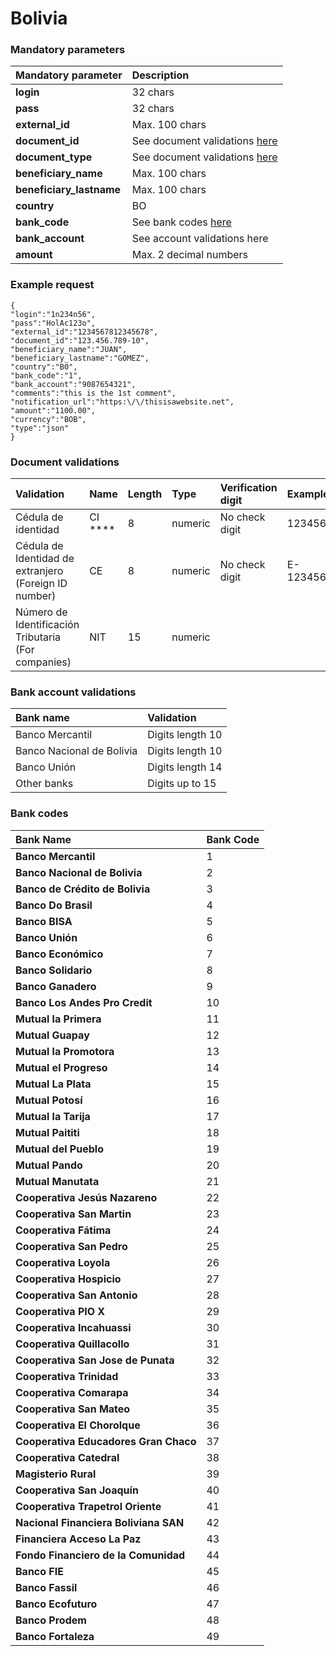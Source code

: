# Bolivia

### Mandatory parameters

| **Mandatory parameter** | **Description** |
| :--- | :--- |
| **login** | 32 chars |
| **pass** | 32 chars |
| **external\_id** | Max. 100 chars |
| **document\_id** | See document validations [here](brazil.md#document-validations) |
| **document\_type** | See document validations [here](brazil.md#document-validations) |
| **beneficiary\_name** | Max. 100 chars |
| **beneficiary\_lastname** | Max. 100 chars |
| **country** | BO |
| **bank\_code** | See bank codes [here](brazil.md#bank-codes) |
| **bank\_account** | See account validations here |
| **amount** | Max. 2 decimal numbers |

### Example request

```text
{
"login":"1n234n56",
"pass":"HolAc123o",
"external_id":"1234567812345678",
"document_id":"123.456.789-10",
"beneficiary_name":"JUAN",
"beneficiary_lastname":"GOMEZ",
"country":"B0",
"bank_code":"1",
"bank_account":"9087654321",
"comments":"this is the 1st comment",
"notification_url":"https:\/\/thisisawebsite.net",
"amount":"1100.00",
"currency":"BOB",
"type":"json"
}
```

### Document validations

| Validation | Name | Length | Type | Verification digit | Example |
| :--- | :--- | :--- | :--- | :--- | :--- |
| Cédula de identidad | CI **** | 8 | numeric | No check digit | 1234567 |
| Cédula de Identidad de extranjero \(Foreign ID number\) | CE | 8 | numeric | No check digit | E-1234567 |
| Número de Identificación Tributaria \(For companies\) | NIT | 15 | numeric |  |  |

### Bank account validations

| Bank name | Validation |
| :--- | :--- |
| Banco Mercantil | Digits length 10 |
| Banco Nacional de Bolivia | Digits length 10 |
| Banco Unión | Digits length 14  |
| Other banks | Digits up to 15 |

### **Bank codes**

| Bank Name | Bank Code |
| :--- | :--- |
| **Banco Mercantil** | 1 |
| **Banco Nacional de Bolivia** | 2 |
| **Banco de Crédito de Bolivia** | 3 |
| **Banco Do Brasil** | 4 |
| **Banco BISA** | 5 |
| **Banco Unión** | 6 |
| **Banco Económico** | 7 |
| **Banco Solidario** | 8 |
| **Banco Ganadero** | 9 |
| **Banco Los Andes Pro Credit** | 10 |
| **Mutual la Primera** | 11 |
| **Mutual Guapay** | 12 |
| **Mutual la Promotora** | 13 |
| **Mutual el Progreso** | 14 |
| **Mutual La Plata** | 15 |
| **Mutual Potosí** | 16 |
| **Mutual la Tarija** | 17 |
| **Mutual Paititi** | 18 |
| **Mutual del Pueblo** | 19 |
| **Mutual Pando** | 20 |
| **Mutual Manutata** | 21 |
| **Cooperativa Jesús Nazareno** | 22 |
| **Cooperativa San Martin** | 23 |
| **Cooperativa Fátima** | 24 |
| **Cooperativa San Pedro** | 25 |
| **Cooperativa Loyola** | 26 |
| **Cooperativa Hospicio** | 27 |
| **Cooperativa San Antonio** | 28 |
| **Cooperativa PIO X** | 29 |
| **Cooperativa Incahuassi** | 30 |
| **Cooperativa Quillacollo** | 31 |
| **Cooperativa San Jose de Punata** | 32 |
| **Cooperativa Trinidad** | 33 |
| **Cooperativa Comarapa** | 34 |
| **Cooperativa San Mateo** | 35 |
| **Cooperativa El Chorolque** | 36 |
| **Cooperativa Educadores Gran Chaco** | 37 |
| **Cooperativa Catedral** | 38 |
| **Magisterio Rural** | 39 |
| **Cooperativa San Joaquín** | 40 |
| **Cooperativa Trapetrol Oriente** | 41 |
| **Nacional Financiera Boliviana SAN** | 42 |
| **Financiera Acceso La Paz** | 43 |
| **Fondo Financiero de la Comunidad** | 44 |
| **Banco FIE** | 45 |
| **Banco Fassil** | 46 |
| **Banco Ecofuturo** | 47 |
| **Banco Prodem** | 48 |
| **Banco Fortaleza** | 49 |

